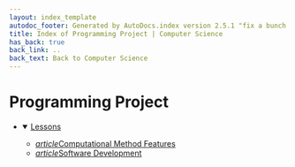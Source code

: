 ```yaml
---
layout: index_template
autodoc_footer: Generated by AutoDocs.index version 2.5.1 "fix a bunch of bugs" ⓒ Starwort, 2020
title: Index of Programming Project | Computer Science
has_back: true
back_link: ..
back_text: Back to Computer Science
---
```


# **Programming Project**

- <details open><summary><a href='./lessons'>Lessons</a></summary>

  - <a href='./lessons/computational_method_features.md'><i title='MD file' class="material-icons">article</i>Computational Method Features</a>
  - <a href='./lessons/software_development.md'><i title='MD file' class="material-icons">article</i>Software Development</a>

  </details>
